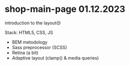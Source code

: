 # shop-main-page 01.12.2023

introduction to the layout😒

Stack: HTML5, CSS, JS 
- BEM metodology
- Sass preprocessor (SCSS)
- Retina (a bit)
- Adaptive layout (clamp() & media queries)
